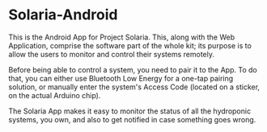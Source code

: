 # Solaria-Android
This is the Android App for Project Solaria. This, along with the Web Application, 
comprise the software part of the whole kit; its purpose is to allow the users 
to monitor and control their systems remotely.

Before being able to control a system, you need to pair it to the App. To do that,
you can either use Bluetooth Low Energy for a one-tap pairing solution, or manually
enter the system's Access Code (located on a sticker, on the actual Arduino chip).

The Solaria App makes it easy to monitor the status of all the hydroponic systems,
you own, and also to get notified in case something goes wrong.
